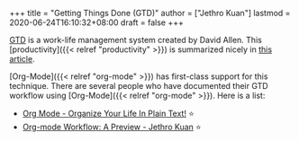 +++
title = "Getting Things Done (GTD)"
author = ["Jethro Kuan"]
lastmod = 2020-06-24T16:10:32+08:00
draft = false
+++

[GTD](https://gettingthingsdone.com/) is a work-life management system created by David Allen. This
[productivity]({{< relref "productivity" >}}) is summarized nicely in [this article](https://hamberg.no/gtd/).

[Org-Mode]({{< relref "org-mode" >}}) has first-class support for this technique. There are several
people who have documented their GTD workflow using [Org-Mode]({{< relref "org-mode" >}}). Here is
a list:

- [Org Mode - Organize Your Life In Plain Text!](http://doc.norang.ca/org-mode.html) ⭐
- [Org-mode Workflow: A Preview - Jethro Kuan](https://blog.jethro.dev/posts/org%5Fmode%5Fworkflow%5Fpreview/) ⭐
